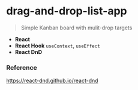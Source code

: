 # drag-and-drop-list-app 
> Simple Kanban board with mulit-drop targets
* **React** 
* **React Hook** ```useContext```, ```useEffect```
* **React DnD** 

### Reference
https://react-dnd.github.io/react-dnd
